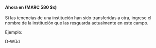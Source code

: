 #### Ahora en (MARC 580 $x)

Si las tenencias de una institución han sido transferidas a otra, ingrese el nombre de la institución que las resguarda actualmente en este campo.  

  

Ejemplo:

D-WÜd